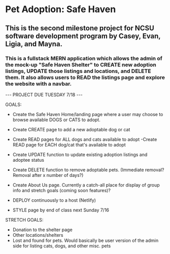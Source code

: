 # Pet Adoption: Safe Haven

## This is the second milestone project for NCSU software development program by Casey, Evan, Ligia, and Mayna.

### This is a fullstack MERN application which allows the admin of the mock-up "Safe Haven Shelter" to CREATE new adoption listings, UPDATE those listings and locations, and DELETE them. It also allows users to READ the listings page and explore the website with a navbar.

--- PROJECT DUE TUESDAY 7/18 ---

GOALS:

- Create the Safe Haven Home/landing page where a user may choose to browse available DOGS or CATS to adopt.
- Create CREATE page to add a new adoptable dog or cat

- Create READ pages for ALL dogs and cats available to adopt
  -Create READ page for EACH dog/cat that's available to adopt

- Create UPDATE function to update existing adoption listings and adoptee status

- Create DELETE function to remove adoptable pets. (Immediate removal? Removal after x number of days?)

- Create About Us page. Currently a catch-all place for display of group info and stretch goals (coming soon features)?

- DEPLOY continuously to a host (Netlify)
- STYLE page by end of class next Sunday 7/16

STRETCH GOALS:

- Donation to the shelter page
- Other locations/shelters
- Lost and found for pets. Would basically be user version of the admin side for listing cats, dogs, and other misc. pets